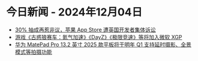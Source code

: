 # 今日新闻 - 2024年12月04日
- [30% 抽成再惹非议，苹果 App Store 遭英国开发者集体诉讼](https://www.ithome.com/0/815/139.htm)
- [游戏《古惑狼赛车：氮气加速》《DayZ》《极限竞速》等将加入微软 XGP](https://www.ithome.com/0/815/143.htm)
- [华为 MatePad Pro 13.2 英寸 2025 款平板将于明年 Q1 支持延时摄影、全景模式等拍摄功能](https://www.ithome.com/0/815/142.htm)
